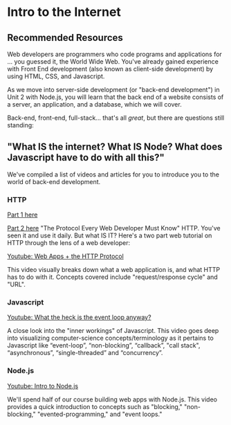 # Intro to the Internet
## Recommended Resources

Web developers are programmers who code programs and applications for ... you guessed it, the World Wide Web. You've already gained experience with Front End development (also known as client-side development) by using HTML, CSS, and Javascript.

As we move into server-side development (or "back-end development") in Unit 2 with Node.js, you will learn that the back end of a website consists of a server, an application, and a database, which we will cover.

Back-end, front-end, full-stack... that's all *great*, but there are questions still standing:

## "What IS the internet? What IS Node? What does Javascript have to do with all this?"

We've compiled a list of videos and articles for you to introduce you to the world of back-end development.

### HTTP
[Part 1 here](https://code.tutsplus.com/tutorials/http-the-protocol-every-web-developer-must-know-part-1--net-31177)

[Part 2 here](https://code.tutsplus.com/tutorials/http-the-protocol-every-web-developer-must-know-part-2--net-31155)
"The Protocol Every Web Developer Must Know" HTTP. You've seen it and use it daily. But what IS IT? Here's a two part web tutorial on HTTP through the lens of a web developer:


[Youtube: Web Apps + the HTTP Protocol](https://www.youtube.com/watch?v=RsQ1tFLwldY)

This video visually breaks down what a web application is, and what HTTP has to do with it. Concepts covered include "request/response cycle" and "URL".


### Javascript
[Youtube: What the heck is the event loop anyway?](https://www.youtube.com/watch?v=8aGhZQkoFbQ)

 A close look into the "inner workings" of Javascript. This video goes deep into visualizing computer-science concepts/terminology as it pertains to Javascript like “event-loop”, “non-blocking”, “callback”, "call stack", “asynchronous”, “single-threaded” and “concurrency”.

### Node.js
[Youtube: Intro to Node.js](https://www.youtube.com/watch?v=GJmFG4ffJZU)

We'll spend half of our course building web apps with Node.js. This video provides a quick introduction to concepts such as "blocking," "non-blocking," "evented-programming," and "event loops."

